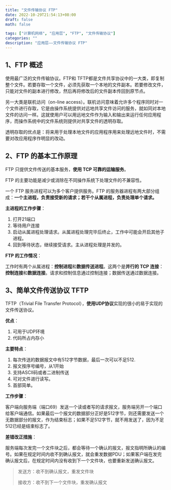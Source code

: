 ```yaml
---
title: "文件传输协议 FTP"
date: 2022-10-29T21:54:13+08:00
draft: false
math: false

tags: ["计算机网络", "应用层", "FTP", "文件传输协议"]
categories: ""
description: "应用层——文件传输协议 FTP"
---
```


## 1、FTP 概述

使用最广泛的文件传输协议。FTP和 TFTP都是文件共享协议中的一大类，即复制整个文件。若要存取一个文件，必须先获取一个本地的文件副本。若要修改文件，只能对文件的副本进行修改，然后再将修改后的文件副本传回到原节点。

另一大类是联机访问（on-line access）。联机访问意味着允许多个程序同时对一个文件进行存取，它是由操作系统提供对远地共享文件访问的服务，就如同对本地文件的访问一样。这就使用户可以用远地文件作为输入和输出来运行任何应用程序，而操作系统中的文件系统则提供对共享文件的透明存取。

透明存取的优点是：将来用于处理本地文件的应用程序用来处理远地文件时，不需要对改应用程序作明显的改动。

## 2、FTP 的基本工作原理

FTP 只提供文件传送的基本服务，**使用 TCP 可靠的运输服务**。

FTP 的主要功能是减少或消除在不同操作系统下处理文件的不兼容性。

一个 FTP 服务进程可以为多个客户提供服务。FTP 的服务器进程有两大部分组成：**一个主进程，负责接受新的请求；若干个从属进程，负责处理单个请求。**

**主进程的工作步骤**：

1.   打开21端口
2.   等待用户连接
3.   启动从属进程处理请求。从属进程处理完毕后终止，工作中可能会开启其他子进程。
4.   回到等待状态，继续接受请求。主从进程处理是并发的。

**FTP 的工作情况**：

工作时有两个从属进程：**控制进程**和**数据传送进程**。这两个是**并行的 TCP 连接**：**控制连接**和**数据连接**。请求和控制信息通过控制连接；数据传送通过数据连接。

## 3、简单文件传送协议 TFTP

TFTP（Trivial File Transfer Protocol），**使用UDP协议**实现的很小的易于实现的文件传送协议。

**优点**：

1.   可用于UDP环境
2.   代码所占内存小

**主要特点**：

1.   每次传送的数据报文中有512字节数据，最后一次可以不足512.
2.   报文按序号编号，从1开始
3.   支持ASCII码或者二进制传送
4.   可对文件进行读写。
5.   首部简单。

**工作步骤**：

客户端向服务端（端口69）发送一个读或者写的请求报文，服务端另开一个端口给客户端通信。如果最后一个报文的数据部分正好是512字节，则还需要发送一个无数据部分的报文，作为结束标志；如果不足512字节，就不用发送了，因为不足512已经是结束标志了。

**差错改正措施**：

服务端每次发完一个文件块之后，都会等待一个确认的报文，报文指明所确认的编号。如果在规定时间内收不到确认报文，就会重发数据PDU；如果客户端在发完确认报文后，在规定时间内没有收到下一个文件块，也要重新发送确认报文。

>   发送方：收不到确认报文，重发文件块
>
>   接收方：收不到下一个文件块，重发确认报文

